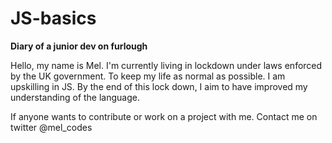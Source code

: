 # JS-basics

<b>Diary of a junior dev on furlough</b>

Hello, my name is Mel. I'm currently living in lockdown under laws enforced by the UK government. To keep my life as normal as possible. I am upskilling in JS. By the end of this lock down, I aim to have improved my understanding of the language. 

If anyone wants to contribute or work on a project with me. Contact me on twitter @mel_codes


